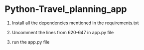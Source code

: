 # Python-Travel_planning_app

1. Install all the dependencies mentioned in the requirements.txt

2. Uncomment the lines from 620-647 in app.py file

3. run the app.py file

